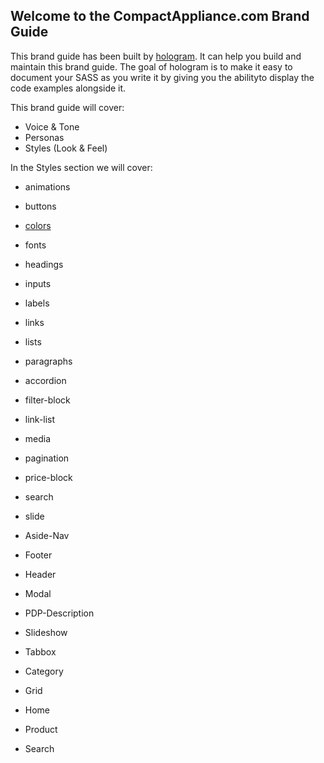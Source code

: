 ## Welcome to the CompactAppliance.com Brand Guide

This brand guide has been built by 
[hologram](http://trulia.github.io/hologram). It can help you build and
maintain this brand guide. The goal of hologram is to make it easy to document your SASS as 
you write it by giving you the abilityto display the code examples alongside it.  

This brand guide will cover:

* Voice & Tone
* Personas
* Styles (Look & Feel)

In the Styles section we will cover:

+ animations
+ buttons
+ [colors](styles.html#colors)
+ fonts
+ headings
+ inputs
+ labels
+ links
+ lists
+ paragraphs


+ accordion
+ filter-block
+ link-list
+ media
+ pagination
+ price-block
+ search
+ slide


+ Aside-Nav
+ Footer
+ Header
+ Modal
+ PDP-Description
+ Slideshow
+ Tabbox


+ Category
+ Grid
+ Home
+ Product
+ Search
